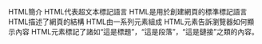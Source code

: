 HTML簡介
HTML代表超文本標記語言
HTML是用於創建網頁的標準標記語言
HTML描述了網頁的結構
HTML由一系列元素組成
HTML元素告訴瀏覽器如何顯示內容
HTML元素標記了諸如“這是標題”，“這是段落”，“這是鏈接”之類的內容。
